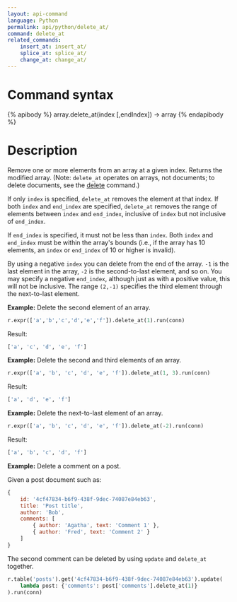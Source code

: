 ```yaml
---
layout: api-command
language: Python
permalink: api/python/delete_at/
command: delete_at
related_commands:
    insert_at: insert_at/
    splice_at: splice_at/
    change_at: change_at/
---
```


# Command syntax #

{% apibody %}
array.delete_at(index [,endIndex]) &rarr; array
{% endapibody %}

# Description #

Remove one or more elements from an array at a given index. Returns the modified array. (Note: `delete_at` operates on arrays, not documents; to delete documents, see the [delete](/api/python/delete) command.)

If only `index` is specified, `delete_at` removes the element at that index. If both `index` and `end_index` are specified, `delete_at` removes the range of elements between `index` and `end_index`, inclusive of `index` but not inclusive of `end_index`.

If `end_index` is specified, it must not be less than `index`. Both `index` and `end_index` must be within the array's bounds (i.e., if the array has 10 elements, an `index` or `end_index` of 10 or higher is invalid).

By using a negative `index` you can delete from the end of the array. `-1` is the last element in the array, `-2` is the second-to-last element, and so on. You may specify a negative `end_index`, although just as with a positive value, this will not be inclusive. The range `(2,-1)` specifies the third element through the next-to-last element.

__Example:__ Delete the second element of an array.

```py
r.expr(['a','b','c','d','e','f']).delete_at(1).run(conn)
```

Result:

```py
['a', 'c', 'd', 'e', 'f']
```

__Example:__ Delete the second and third elements of an array.

```py
r.expr(['a', 'b', 'c', 'd', 'e', 'f']).delete_at(1, 3).run(conn)
```

Result:

```py
['a', 'd', 'e', 'f']
```

__Example:__ Delete the next-to-last element of an array.

```py
r.expr(['a', 'b', 'c', 'd', 'e', 'f']).delete_at(-2).run(conn)
```

Result:

```py
['a', 'b', 'c', 'd', 'f']
```

__Example:__ Delete a comment on a post.

Given a post document such as:

```js
{
    id: '4cf47834-b6f9-438f-9dec-74087e84eb63',
    title: 'Post title',
    author: 'Bob',
    comments: [
        { author: 'Agatha', text: 'Comment 1' },
        { author: 'Fred', text: 'Comment 2' }
    ]
}
```

The second comment can be deleted by using `update` and `delete_at` together.

```py
r.table('posts').get('4cf47834-b6f9-438f-9dec-74087e84eb63').update(
    lambda post: {'comments': post['comments'].delete_at(1)}
).run(conn)
```
